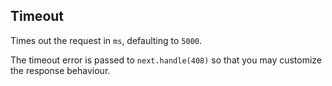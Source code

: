 ## Timeout

Times out the request in ```ms```, defaulting to ```5000```.

The timeout error is passed to ```next.handle(408)``` so that you may customize the response behaviour.